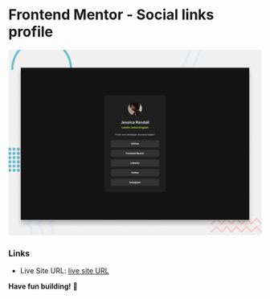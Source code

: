 # Frontend Mentor - Social links profile

![Design preview for the Social links profile coding challenge](./preview.jpg)

### Links

- Live Site URL: [live site URL](https://recipe-page-lemon-two.vercel.app/)

**Have fun building!** 🚀
